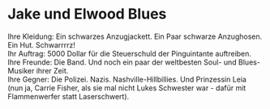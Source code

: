 # Jake und Elwood Blues

Ihre Kleidung: Ein schwarzes Anzugjackett. Ein Paar schwarze Anzughosen. Ein Hut. Schwarrrrz!  
Ihr Auftrag: 5000 Dollar für die Steuerschuld der Pinguintante auftreiben.  
Ihre Freunde: Die Band. Und noch ein paar der weltbesten Soul- und Blues-Musiker ihrer Zeit.  
Ihre Gegner: Die Polizei. Nazis. Nashville-Hillbillies. Und Prinzessin Leia (nun ja, Carrie Fisher, als sie mal nicht Lukes Schwester war - dafür mit Flammenwerfer statt Laserschwert).  

